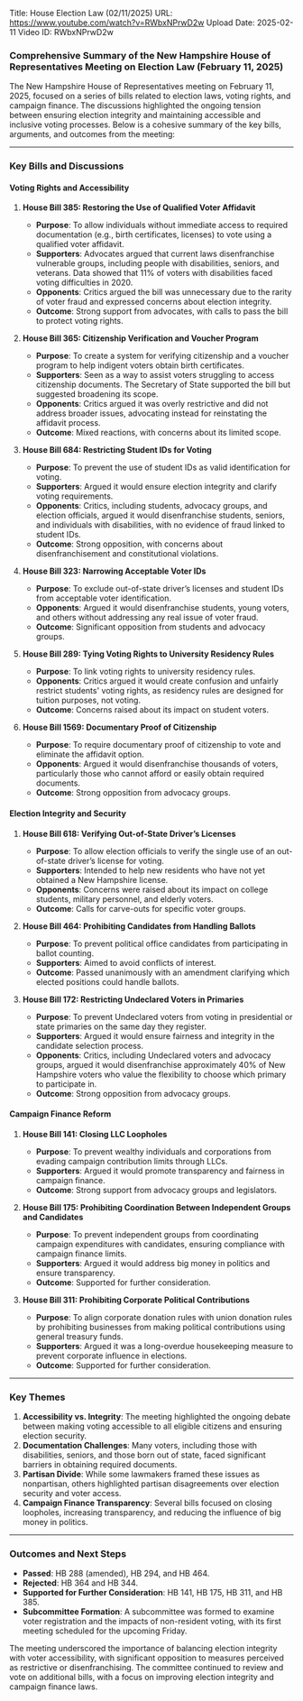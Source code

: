 Title: House Election Law (02/11/2025)
URL: https://www.youtube.com/watch?v=RWbxNPrwD2w
Upload Date: 2025-02-11
Video ID: RWbxNPrwD2w

### Comprehensive Summary of the New Hampshire House of Representatives Meeting on Election Law (February 11, 2025)

The New Hampshire House of Representatives meeting on February 11, 2025, focused on a series of bills related to election laws, voting rights, and campaign finance. The discussions highlighted the ongoing tension between ensuring election integrity and maintaining accessible and inclusive voting processes. Below is a cohesive summary of the key bills, arguments, and outcomes from the meeting:

---

### **Key Bills and Discussions**

#### **Voting Rights and Accessibility**
1. **House Bill 385: Restoring the Use of Qualified Voter Affidavit**  
   - **Purpose**: To allow individuals without immediate access to required documentation (e.g., birth certificates, licenses) to vote using a qualified voter affidavit.  
   - **Supporters**: Advocates argued that current laws disenfranchise vulnerable groups, including people with disabilities, seniors, and veterans. Data showed that 11% of voters with disabilities faced voting difficulties in 2020.  
   - **Opponents**: Critics argued the bill was unnecessary due to the rarity of voter fraud and expressed concerns about election integrity.  
   - **Outcome**: Strong support from advocates, with calls to pass the bill to protect voting rights.

2. **House Bill 365: Citizenship Verification and Voucher Program**  
   - **Purpose**: To create a system for verifying citizenship and a voucher program to help indigent voters obtain birth certificates.  
   - **Supporters**: Seen as a way to assist voters struggling to access citizenship documents. The Secretary of State supported the bill but suggested broadening its scope.  
   - **Opponents**: Critics argued it was overly restrictive and did not address broader issues, advocating instead for reinstating the affidavit process.  
   - **Outcome**: Mixed reactions, with concerns about its limited scope.

3. **House Bill 684: Restricting Student IDs for Voting**  
   - **Purpose**: To prevent the use of student IDs as valid identification for voting.  
   - **Supporters**: Argued it would ensure election integrity and clarify voting requirements.  
   - **Opponents**: Critics, including students, advocacy groups, and election officials, argued it would disenfranchise students, seniors, and individuals with disabilities, with no evidence of fraud linked to student IDs.  
   - **Outcome**: Strong opposition, with concerns about disenfranchisement and constitutional violations.

4. **House Bill 323: Narrowing Acceptable Voter IDs**  
   - **Purpose**: To exclude out-of-state driver’s licenses and student IDs from acceptable voter identification.  
   - **Opponents**: Argued it would disenfranchise students, young voters, and others without addressing any real issue of voter fraud.  
   - **Outcome**: Significant opposition from students and advocacy groups.

5. **House Bill 289: Tying Voting Rights to University Residency Rules**  
   - **Purpose**: To link voting rights to university residency rules.  
   - **Opponents**: Critics argued it would create confusion and unfairly restrict students' voting rights, as residency rules are designed for tuition purposes, not voting.  
   - **Outcome**: Concerns raised about its impact on student voters.

6. **House Bill 1569: Documentary Proof of Citizenship**  
   - **Purpose**: To require documentary proof of citizenship to vote and eliminate the affidavit option.  
   - **Opponents**: Argued it would disenfranchise thousands of voters, particularly those who cannot afford or easily obtain required documents.  
   - **Outcome**: Strong opposition from advocacy groups.

#### **Election Integrity and Security**
1. **House Bill 618: Verifying Out-of-State Driver’s Licenses**  
   - **Purpose**: To allow election officials to verify the single use of an out-of-state driver’s license for voting.  
   - **Supporters**: Intended to help new residents who have not yet obtained a New Hampshire license.  
   - **Opponents**: Concerns were raised about its impact on college students, military personnel, and elderly voters.  
   - **Outcome**: Calls for carve-outs for specific voter groups.

2. **House Bill 464: Prohibiting Candidates from Handling Ballots**  
   - **Purpose**: To prevent political office candidates from participating in ballot counting.  
   - **Supporters**: Aimed to avoid conflicts of interest.  
   - **Outcome**: Passed unanimously with an amendment clarifying which elected positions could handle ballots.

3. **House Bill 172: Restricting Undeclared Voters in Primaries**  
   - **Purpose**: To prevent Undeclared voters from voting in presidential or state primaries on the same day they register.  
   - **Supporters**: Argued it would ensure fairness and integrity in the candidate selection process.  
   - **Opponents**: Critics, including Undeclared voters and advocacy groups, argued it would disenfranchise approximately 40% of New Hampshire voters who value the flexibility to choose which primary to participate in.  
   - **Outcome**: Strong opposition from advocacy groups.

#### **Campaign Finance Reform**
1. **House Bill 141: Closing LLC Loopholes**  
   - **Purpose**: To prevent wealthy individuals and corporations from evading campaign contribution limits through LLCs.  
   - **Supporters**: Argued it would promote transparency and fairness in campaign finance.  
   - **Outcome**: Strong support from advocacy groups and legislators.

2. **House Bill 175: Prohibiting Coordination Between Independent Groups and Candidates**  
   - **Purpose**: To prevent independent groups from coordinating campaign expenditures with candidates, ensuring compliance with campaign finance limits.  
   - **Supporters**: Argued it would address big money in politics and ensure transparency.  
   - **Outcome**: Supported for further consideration.

3. **House Bill 311: Prohibiting Corporate Political Contributions**  
   - **Purpose**: To align corporate donation rules with union donation rules by prohibiting businesses from making political contributions using general treasury funds.  
   - **Supporters**: Argued it was a long-overdue housekeeping measure to prevent corporate influence in elections.  
   - **Outcome**: Supported for further consideration.

---

### **Key Themes**
1. **Accessibility vs. Integrity**: The meeting highlighted the ongoing debate between making voting accessible to all eligible citizens and ensuring election security.  
2. **Documentation Challenges**: Many voters, including those with disabilities, seniors, and those born out of state, faced significant barriers in obtaining required documents.  
3. **Partisan Divide**: While some lawmakers framed these issues as nonpartisan, others highlighted partisan disagreements over election security and voter access.  
4. **Campaign Finance Transparency**: Several bills focused on closing loopholes, increasing transparency, and reducing the influence of big money in politics.  

---

### **Outcomes and Next Steps**
- **Passed**: HB 288 (amended), HB 294, and HB 464.  
- **Rejected**: HB 364 and HB 344.  
- **Supported for Further Consideration**: HB 141, HB 175, HB 311, and HB 385.  
- **Subcommittee Formation**: A subcommittee was formed to examine voter registration and the impacts of non-resident voting, with its first meeting scheduled for the upcoming Friday.  

The meeting underscored the importance of balancing election integrity with voter accessibility, with significant opposition to measures perceived as restrictive or disenfranchising. The committee continued to review and vote on additional bills, with a focus on improving election integrity and campaign finance laws.